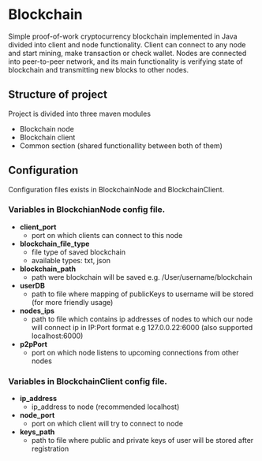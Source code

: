 # Blockchain

Simple proof-of-work cryptocurrency blockchain implemented in Java divided into client and node functionality.
Client can connect to any node and start mining, make transaction or check wallet.
Nodes are connected into peer-to-peer network, and its main functionality is verifying state of blockchain and
transmitting new blocks to other nodes.

## Structure of project

Project is divided into three maven modules

- Blockchain node
- Blockchain client
- Common section (shared functionallity between both of them)

## Configuration

Configuration files exists in BlockchainNode and BlockchainClient.  
### Variables in BlockchianNode config file.
- **client_port**
  - port on which clients can connect to this node
- **blockchain_file_type**
  - file type of saved blockchain  
  - available types: txt, json
- **blockchain_path**
  - path were blockchain will be saved e.g. /User/username/blockchain
- **userDB**
  - path to file where mapping of publicKeys to username will be stored (for more friendly usage)
- **nodes_ips**
  - path to file which contains ip addresses of nodes to which our node
  will connect ip in IP:Port format e.g 127.0.0.22:6000 (also supported localhost:6000)
- **p2pPort**
  - port on which node listens to upcoming connections from other nodes

### Variables in BlockchainClient config file.
- **ip_address**
  - ip_address to node (recommended localhost)
- **node_port** 
  - port on which client will try to connect to node 
- **keys_path**
  - path to file where public and private keys of user will be stored after registration 





